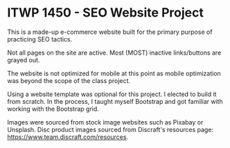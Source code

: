 # ITWP 1450 - SEO Website Project

This is a made-up e-commerce website built for the primary purpose of practicing SEO tactics.

Not all pages on the site are active. Most (MOST) inactive links/buttons are grayed out.

The website is not optimized for mobile at this point as mobile optimization was beyond the scope of the class project.

Using a website template was optional for this project. I elected to build it from scratch. In the process, I taught myself Bootstrap and got familiar with working with the Bootstrap grid.

Images were sourced from stock image websites such as Pixabay or Unsplash. Disc product images sourced from Discraft's resources page: https://www.team.discraft.com/resources. 
